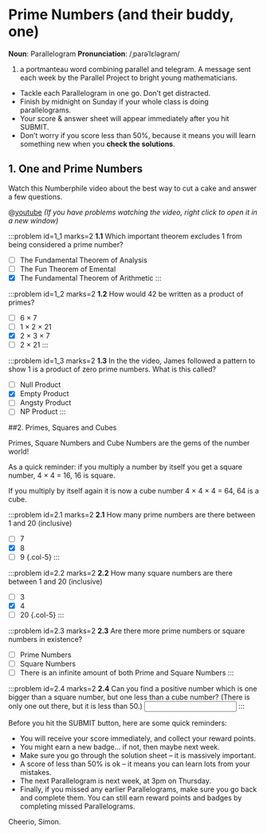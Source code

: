 # Prime Numbers (and their buddy, one)

<div class="dictionary">

__Noun__: Parallelogram
__Pronunciation__: /ˌparəˈlɛləɡram/

1. a portmanteau word combining parallel and telegram. A message sent each
week by the Parallel Project to bright young mathematicians.

</div>

*	Tackle each Parallelogram in one go. Don’t get distracted.
*	Finish by midnight on Sunday if your whole class is doing parallelograms.
*	Your score & answer sheet will appear immediately after you hit SUBMIT.
*	Don’t worry if you score less than 50%, because it means you will learn something new when you __check the solutions__.


## 1. One and Prime Numbers

Watch this Numberphile video about the best way to cut a cake and answer a few questions.

@[youtube](watch?v=IQofiPqhJ_s?rel=0) _(If you have problems watching the video, right click to open it in a new window)_

:::problem id=1_1 marks=2
__1.1__ Which important theorem excludes 1 from being considered a prime number?

* [ ] The Fundamental Theorem of Analysis
* [ ] The Fun Theorem of Emental
* [x] The Fundamental Theorem of Arithmetic
:::

:::problem id=1_2 marks=2
__1.2__ How would 42 be written as a product of primes?

* [ ] 6 × 7
* [ ] 1 × 2 × 21
* [x] 2 × 3 × 7
* [ ] 2 × 21
:::

:::problem id=1_3 marks=2
__1.3__ In the the video, James followed a pattern to show 1 is a product of zero prime numbers. What is this called?

* [ ] Null Product
* [x] Empty Product
* [ ] Angsty Product
* [ ] NP Product
:::

##2. Primes, Squares and Cubes

Primes, Square Numbers and Cube Numbers are the gems of the number world!  

As a quick reminder: if you multiply a number by itself you get a square number, 4 × 4 = 16, 16 is square.  

If you multiply by itself again it is now a cube number 4 × 4 × 4 = 64, 64 is a cube.  

:::problem id=2.1 marks=2
__2.1__ How many prime numbers are there between 1 and 20 (inclusive)

* [ ] 7
* [x] 8
* [ ] 9
{.col-5}
:::

:::problem id=2.2 marks=2
__2.2__ How many square numbers are there between 1 and 20 (inclusive)

* [ ] 3
* [x] 4
* [ ] 20
{.col-5}
:::

:::problem id=2.3 marks=2
__2.3__ Are there more prime numbers or square numbers in existence?

* [ ] Prime Numbers
* [ ] Square Numbers
* [ ] There is an infinite amount of both Prime and Square Numbers
:::

:::problem id=2.4 marks=2
__2.4__ Can you find a positive number which is one bigger than a square number, but one less than a cube number? (There is only one out there, but it is less than 50.)
<input type="number" solution="26"/>
:::


Before you hit the SUBMIT button, here are some quick reminders:

*	You will receive your score immediately, and collect your reward points.
*	You might earn a new badge... if not, then maybe next week.
*	Make sure you go through the solution sheet – it is massively important.
*	A score of less than 50% is ok – it means you can learn lots from your mistakes.
*	The next Parallelogram is next week, at 3pm on Thursday.
*	Finally, if you missed any earlier Parallelograms, make sure you go back and complete them. You can still earn reward points and badges by completing missed Parallelograms.

Cheerio,
Simon.
